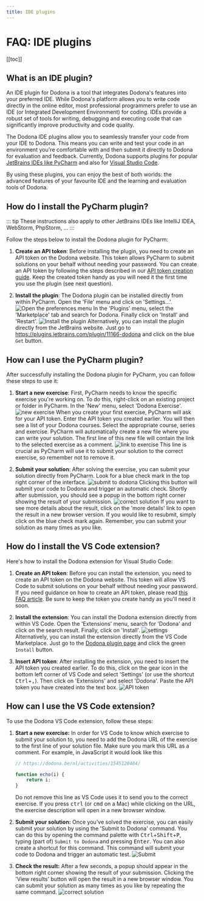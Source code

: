 ```yaml
---
title: IDE plugins
---
```


# FAQ: IDE plugins

[[toc]]

## What is an IDE plugin?

An IDE plugin for Dodona is a tool that integrates Dodona's features into your preferred IDE. While Dodona's platform allows you to write code directly in the online editor, most professional programmers prefer to use an IDE (or Integrated Development Environment) for coding. IDEs provide a robust set of tools for writing, debugging and executing code that can significantly improve productivity and code quality.

The Dodona IDE plugins allow you to seamlessly transfer your code from your IDE to Dodona. This means you can write and test your code in an environment you're comfortable with and then submit it directly to Dodona for evaluation and feedback. Currently, Dodona supports plugins for popular [JetBrains IDEs like PyCharm](#how-do-i-install-the-pycharm-plugin) and also for [Visual Studio Code](#how-do-i-install-the-vs-code-extension).

By using these plugins, you can enjoy the best of both worlds: the advanced features of your favourite IDE and the learning and evaluation tools of Dodona.

## How do I install the PyCharm plugin?

::: tip
These instructions also apply to other JetBrains IDEs like IntelliJ IDEA, WebStorm, PhpStorm, ...
:::

Follow the steps below to install the Dodona plugin for PyCharm:

1. **Create an API token**: Before installing the plugin, you need to create an API token on the Dodona website. This token allows PyCharm to submit solutions on your behalf without needing your password. You can create an API token by following the steps described in our [API token creation guide](/en/faq/api-tokens/#how-do-i-create-an-api-token). Keep the created token handy as you will need it the first time you use the plugin (see next question).

2. **Install the plugin**: The Dodona plugin can be installed directly from within PyCharm. Open the 'File' menu and click on 'Settings...'.
  ![Open the preferences menu](./pc-settings.png)
 In the 'Plugins' menu, select the 'Marketplace' tab and search for Dodona. Finally click on 'Install' and 'Restart'.
  ![Install the plugin](./pc-install.png)
  Alternatively, you can install the plugin directly from the JetBrains website. Just go to https://plugins.jetbrains.com/plugin/11166-dodona and click on the blue `Get` button.

## How can I use the PyCharm plugin?

After successfully installing the Dodona plugin for PyCharm, you can follow these steps to use it:

1. **Start a new exercise**: First, PyCharm needs to know the specific exercise you're working on. To do this, right-click on an existing project or folder in PyCharm. In the 'New' menu, select 'Dodona Exercise'.
  ![new exercise](./pc-new-exercise.png)
  When you create your first exercise, PyCharm will ask for your API token. Enter the API token you created earlier. You will then see a list of your Dodona courses. Select the appropriate course, series and exercise. PyCharm will automatically create a new file where you can write your solution. The first line of this new file will contain the link to the selected exercise as a comment.
  ![link to exercise](./pc-link.png)
  This line is crucial as PyCharm will use it to submit your solution to the correct exercise, so remember not to remove it.

2. **Submit your solution**: After solving the exercise, you can submit your solution directly from PyCharm. Look for a blue check mark in the top right corner of the interface.
  ![submit to dodona](./pc-check-mark.png)
  Clicking this button will submit your code to Dodona and trigger an automatic check. Shortly after submission, you should see a popup in the bottom right corner showing the result of your submission.
  ![correct solution](./pc-correct.png)
  If you want to see more details about the result, click on the 'more details' link to open the result in a new browser version. If you would like to resubmit, simply click on the blue check mark again. Remember, you can submit your solution as many times as you like.


## How do I install the VS Code extension?

Here's how to install the Dodona extension for Visual Studio Code:

1. **Create an API token**: Before you can install the extension, you need to create an API token on the Dodona website. This token will allow VS Code to submit solutions on your behalf without needing your password. If you need guidance on how to create an API token, please read [this FAQ article](/en/faq/api-tokens/). Be sure to keep the token you create handy as you'll need it soon.

2. **Install the extension**: You can install the Dodona extension directly from within VS Code. Open the 'Extensions' menu, search for 'Dodona' and click on the search result. Finally, click on 'Install'.
  ![settings](./vs-market.png)
  Alternatively, you can install the extension directly from the VS Code Marketplace. Just go to the [Dodona plugin page](https://marketplace.visualstudio.com/items?itemName=thepieterdc.dodona-plugin-vscode) and click the green `Install` button.

3. **Insert API token**: After installing the extension, you need to insert the API token you created earlier. To do this, click on the gear icon in the bottom left corner of VS Code and select 'Settings' (or use the shortcut <kbd>Ctrl</kbd>+<kbd>,</kbd>). Then click on 'Extensions' and select 'Dodona'. Paste the API token you have created into the text box.
  ![API token](./vs-token.png)

## How can I use the VS Code extension?

To use the Dodona VS Code extension, follow these steps:

1. **Start a new exercise:** In order for VS Code to know which exercise to submit your solution to, you need to add the Dodona URL of the exercise to the first line of your solution file. Make sure you mark this URL as a comment. For example, in JavaScript it would look like this

    ```javascript
    // https://dodona.be/nl/activities/1545120484/

    function echo(i) {
        return i;
    }
    ```
   Do not remove this line as VS Code uses it to send you to the correct exercise. If you press <kbd>ctrl</kbd> (or <kbd>cmd</kbd> on a Mac) while clicking on the URL, the exercise description will open in a new browser window.

2. **Submit your solution:** Once you've solved the exercise, you can easily submit your solution by using the 'Submit to Dodona' command. You can do this by opening the command palette with <kbd>Ctrl</kbd>+<kbd>Shift</kbd>+<kbd>P</kbd>, typing (part of) `Submit to Dodona` and pressing <kbd>Enter</kbd>. You can also create a shortcut for this command. This command will submit your code to Dodona and trigger an automatic test.
  ![Submit](./vs-submit.png)

3. **Check the result:** After a few seconds, a popup should appear in the bottom right corner showing the result of your submission. Clicking the 'View results' button will open the result in a new browser window. You can submit your solution as many times as you like by repeating the same command.
  ![correct solution](./vs-correct.png)

